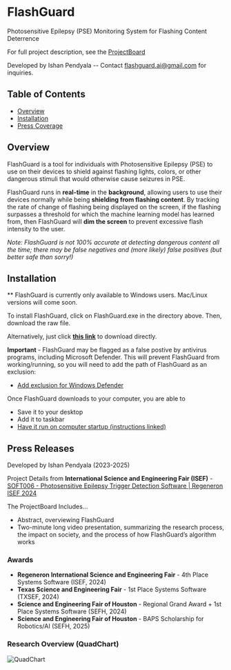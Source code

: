 
# FlashGuard


Photosensitive Epilepsy (PSE) Monitoring System for Flashing Content Deterrence

For full project description, see the [ProjectBoard](https://isef.net/project/soft006-photosensitive-epilepsy-trigger-detection-software)

Developed by Ishan Pendyala -- Contact flashguard.ai@gmail.com for inquiries.
## Table of Contents
 - [Overview](##-Overview)
 - [Installation](##-Installation)
 - [Press Coverage](##-Press-Releases)
## Overview

FlashGuard is a tool for individuals with Photosensitive Epilepsy (PSE) to use on their devices to shield against flashing lights, colors, or other dangerous stimuli that would otherwise cause seizures in PSE.

FlashGuard runs in __real-time__ in the __background__, allowing users to use their devices normally while being __shielding from flashing content__. By tracking the rate of change of flashing being displayed on the screen, if the flashing surpasses a threshold for which the machine learning model has learned from, then FlashGuard will __dim the screen__ to prevent excessive flash intensity to the user.

_Note: FlashGuard is not 100% accurate at detecting dangerous content all the time; there may be false negatives and (more likely) false positives (but better safe than sorry!)_ 


## Installation

** FlashGuard is currently only available to Windows users. Mac/Linux versions will come soon.

To install FlashGuard, click on FlashGuard.exe in the directory above. Then, download the raw file.

Alternatively, just click [__this link__](https://github.com/IshPen/FlashGuard/raw/refs/heads/main/FlashGuard.exe?download=) to download directly.

****Important**** - FlashGuard may be flagged as a false postive by antivirus programs, including Microsoft Defender. This will prevent FlashGuard from working/running, so you will need to add the path of FlashGuard as an exclusion: 
 - [Add exclusion for Windows Defender](https://support.microsoft.com/en-us/windows/virus-and-threat-protection-in-the-windows-security-app-1362f4cd-d71a-b52a-0b66-c2820032b65e)


Once FlashGuard downloads to your computer, you are able to
 - Save it to your desktop
 - Add it to taskbar
 - [Have it run on computer startup (instructions linked)](https://support.microsoft.com/en-us/windows/configure-startup-applications-in-windows-115a420a-0bff-4a6f-90e0-1934c844e47)
## Press Releases

Developed by Ishan Pendyala (2023-2025)

Project Details from **International Science and Engineering Fair (ISEF)** - [SOFT006 - Photosensitive Epilepsy Trigger Detection Software | Regeneron ISEF 2024](https://partner.projectboard.world/isef/project/soft006-photosensitive-epilepsy-trigger-detection-software)

The ProjectBoard Includes…
 - Abstract, overviewing FlashGuard
  - Two-minute long video presentation, summarizing the research process, the impact on society, and the process of how FlashGuard’s algorithm works

### Awards
 - **Regeneron International Science and Engineering Fair** - 4th Place Systems Software (ISEF, 2024)
 - **Texas Science and Engineering Fair** - 1st Place Systems Software (TXSEF, 2024)
 - **Science and Engineering Fair of Houston** - Regional Grand Award + 1st Place Systems Software (SEFH, 2024)
 - **Science and Engineering Fair of Houston** - BAPS Scholarship for Robotics/AI (SEFH, 2025)

 ### Research Overview (QuadChart)
![QuadChart](https://res.cloudinary.com/projectboard/image/fetch/c_fill/https://firebasestorage.googleapis.com/v0/b/project-leo-mvp.appspot.com/o/attachments%252F5b98c70e-4e1e-42d9-9a96-6f4ebb067274%252F3572d7f8e81%3Falt%3Dmedia%26token%3D6cb6ffcc-9ef6-4cf7-802a-11e4b04914b2)

